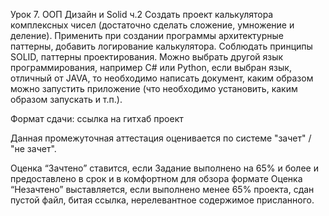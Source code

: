Урок 7. ООП Дизайн и Solid ч.2 Создать проект калькулятора комплексных чисел (достаточно сделать сложение, умножение и деление). 
Применить при создании программы архитектурные паттерны, добавить логирование калькулятора. Соблюдать принципы SOLID,
паттерны проектирования. Можно выбрать другой язык программирования, например C# или Python, если выбран язык, отличный от JAVA,
то необходимо написать документ, каким образом можно запустить приложение (что необходимо установить, каким образом запускать и т.п.).

Формат сдачи: ссылка на гитхаб проект

Данная промежуточная аттестация оценивается по системе "зачет" / "не зачет".

Оценка “Зачтено” ставится, если Задание выполнено на 65% и более и предоставлено в срок и в комфортном для обзора формате Оценка 
“Незачтено” выставляется, если выполнено менее 65% проекта, сдан пустой файл, битая ссылка, нерелевантное содержимое присланного.